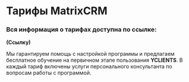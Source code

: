 # Тарифы MatrixCRM

### **Вся информация о тарифах доступна по ссылке:**

**(Ссылку)**

Мы гарантируем помощь с настройкой программы и предлагаем бесплатное обучение на первичном этапе пользования **YCLIENTS**. В каждый тариф включены услуги персонального консультанта по вопросам работы с программой.

